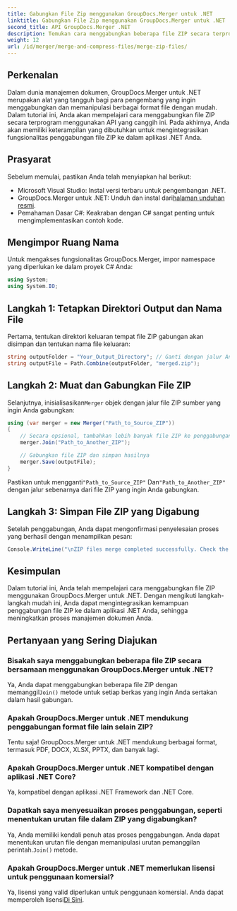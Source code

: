 ```yaml
---
title: Gabungkan File Zip menggunakan GroupDocs.Merger untuk .NET
linktitle: Gabungkan File Zip menggunakan GroupDocs.Merger untuk .NET
second_title: API GroupDocs.Merger .NET
description: Temukan cara menggabungkan beberapa file ZIP secara terprogram menggunakan GroupDocs.Merger untuk .NET. Tutorial langkah demi langkah ini mencakup prasyarat.
weight: 12
url: /id/merger/merge-and-compress-files/merge-zip-files/
---
```

## Perkenalan

Dalam dunia manajemen dokumen, GroupDocs.Merger untuk .NET merupakan alat yang tangguh bagi para pengembang yang ingin menggabungkan dan memanipulasi berbagai format file dengan mudah. Dalam tutorial ini, Anda akan mempelajari cara menggabungkan file ZIP secara terprogram menggunakan API yang canggih ini. Pada akhirnya, Anda akan memiliki keterampilan yang dibutuhkan untuk mengintegrasikan fungsionalitas penggabungan file ZIP ke dalam aplikasi .NET Anda.

## Prasyarat

Sebelum memulai, pastikan Anda telah menyiapkan hal berikut:

- Microsoft Visual Studio: Instal versi terbaru untuk pengembangan .NET.
-  GroupDocs.Merger untuk .NET: Unduh dan instal dari[halaman unduhan resmi](https://releases.groupdocs.com/merger/net/).
- Pemahaman Dasar C#: Keakraban dengan C# sangat penting untuk mengimplementasikan contoh kode.

## Mengimpor Ruang Nama

Untuk mengakses fungsionalitas GroupDocs.Merger, impor namespace yang diperlukan ke dalam proyek C# Anda:

```csharp
using System;
using System.IO;
```

## Langkah 1: Tetapkan Direktori Output dan Nama File

Pertama, tentukan direktori keluaran tempat file ZIP gabungan akan disimpan dan tentukan nama file keluaran:

```csharp
string outputFolder = "Your_Output_Directory"; // Ganti dengan jalur Anda yang sebenarnya
string outputFile = Path.Combine(outputFolder, "merged.zip");
```

## Langkah 2: Muat dan Gabungkan File ZIP

 Selanjutnya, inisialisasikan`Merger` objek dengan jalur file ZIP sumber yang ingin Anda gabungkan:

```csharp
using (var merger = new Merger("Path_to_Source_ZIP"))
{
    // Secara opsional, tambahkan lebih banyak file ZIP ke penggabungan
    merger.Join("Path_to_Another_ZIP");

    // Gabungkan file ZIP dan simpan hasilnya
    merger.Save(outputFile);
}
```

 Pastikan untuk mengganti`"Path_to_Source_ZIP"` Dan`"Path_to_Another_ZIP"` dengan jalur sebenarnya dari file ZIP yang ingin Anda gabungkan.

## Langkah 3: Simpan File ZIP yang Digabung

Setelah penggabungan, Anda dapat mengonfirmasi penyelesaian proses yang berhasil dengan menampilkan pesan:

```csharp
Console.WriteLine("\nZIP files merge completed successfully. Check the output in {0}", outputFolder);
```

## Kesimpulan

Dalam tutorial ini, Anda telah mempelajari cara menggabungkan file ZIP menggunakan GroupDocs.Merger untuk .NET. Dengan mengikuti langkah-langkah mudah ini, Anda dapat mengintegrasikan kemampuan penggabungan file ZIP ke dalam aplikasi .NET Anda, sehingga meningkatkan proses manajemen dokumen Anda.

## Pertanyaan yang Sering Diajukan

### Bisakah saya menggabungkan beberapa file ZIP secara bersamaan menggunakan GroupDocs.Merger untuk .NET?

 Ya, Anda dapat menggabungkan beberapa file ZIP dengan memanggil`Join()` metode untuk setiap berkas yang ingin Anda sertakan dalam hasil gabungan.

### Apakah GroupDocs.Merger untuk .NET mendukung penggabungan format file lain selain ZIP?

Tentu saja! GroupDocs.Merger untuk .NET mendukung berbagai format, termasuk PDF, DOCX, XLSX, PPTX, dan banyak lagi.

### Apakah GroupDocs.Merger untuk .NET kompatibel dengan aplikasi .NET Core?

Ya, kompatibel dengan aplikasi .NET Framework dan .NET Core.

### Dapatkah saya menyesuaikan proses penggabungan, seperti menentukan urutan file dalam ZIP yang digabungkan?

 Ya, Anda memiliki kendali penuh atas proses penggabungan. Anda dapat menentukan urutan file dengan memanipulasi urutan pemanggilan perintah.`Join()` metode.

### Apakah GroupDocs.Merger untuk .NET memerlukan lisensi untuk penggunaan komersial?

 Ya, lisensi yang valid diperlukan untuk penggunaan komersial. Anda dapat memperoleh lisensi[Di Sini](https://purchase.groupdocs.com/buy).